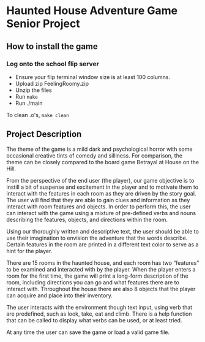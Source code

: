 # Haunted House Adventure Game Senior Project
## How to install the game 
### Log onto the school flip server
-  Ensure your flip terminal window size is at least 100 columns.
- Upload zip FeelingRoomy.zip 
- Unzip the files
- Run `make` 
- Run ./main

To clean .o's, `make clean`

## Project Description
The theme of the game is a mild dark and psychological horror with some occasional creative
tints of comedy and silliness. For comparison, the theme can be closely compared to the board
game Betrayal at House on the Hill.

From the perspective of the end user (the player), our game objective is to instill a bit of
suspense and excitement in the player and to motivate them to interact with the features in each
room as they are driven by the story goal. The user will find that they are able to gain clues and
information as they interact with room features and objects. In order to perform this, the user
can interact with the game using a mixture of pre-defined verbs and nouns describing the
features, objects, and directions within the room.

Using our thoroughly written and descriptive text, the user should be able to use their
imagination to envision the adventure that the words describe. Certain features in the room are
printed in a different text color to serve as a hint for the player.

There are 15 rooms in the haunted house, and each room has two “features” to be examined
and interacted with by the player. When the player enters a room for the first time, the game will
print a long-form description of the room, including directions you can go and what features
there are to interact with. Throughout the house there are also 8 objects that the player can
acquire and place into their inventory.

The user interacts with the environment though text input, using verb that are predefined, such
as look, take, eat and climb. There is a help function that can be called to display what verbs
can be used, or at least tried.

At any time the user can save the game or load a valid game file.
